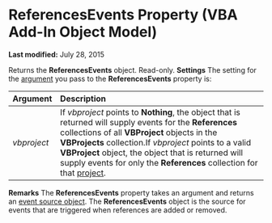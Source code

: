 
# ReferencesEvents Property (VBA Add-In Object Model)

 **Last modified:** July 28, 2015


Returns the  **ReferencesEvents** object. Read-only.
 **Settings**
The setting for the  [argument](b8bdf64f-5920-1ae9-16d0-b26d09524a30.md) you pass to the **ReferencesEvents** property is:


|**Argument**|**Description**|
|:-----|:-----|
| _vbproject_|If  _vbproject_ points to **Nothing**, the object that is returned will supply events for the  **References** collections of all **VBProject** objects in the **VBProjects** collection.If  _vbproject_ points to a valid **VBProject** object, the object that is returned will supply events for only the **References** collection for that [project](b8bdf64f-5920-1ae9-16d0-b26d09524a30.md).|
 **Remarks**
The  **ReferencesEvents** property takes an argument and returns an [event source object](b8bdf64f-5920-1ae9-16d0-b26d09524a30.md). The  **ReferencesEvents** object is the source for events that are triggered when references are added or removed.

